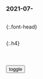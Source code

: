 ### 2021-07-　

```note
```

{:.font-head}

```tip
```

{:.h4}

<table id="tbc" style="white-space: pre-wrap">
</table>
<button onclick="toggleb()">toggle</button>
<pre id="prr" style="display: none">
<!-- 🍅<br>　<hr>🍑 -->

评论丨把家长打疫苗和孩子上学捆绑，越界了
https://baijiahao.baidu.com/s?id=1705255950642712957&wfr=spider&for=pc

如果激进行为不被叫停，那就可能变成示范，这对普通人来说，实在不是好事。

川观评论丨变相强制接种疫苗不可取
https://baijiahao.baidu.com/s?id=1705169236866041453&wfr=spider&for=pc

在bj公交车站打出“李白再世”的广告，这人到底有多狂
https://baijiahao.baidu.com/s?id=1705258045497476449&wfr=spider&for=pc

有情无法，唯尚自然。

变臣m之风为公m之风。
诗之变，今日始也。

晚望华山
神峰奇气倚天外，浩柱云落沧海间。
干鸿飞影无征鸟，唯见烟雨满华山。

清明自京城返乡
相隔百里地，别为两重天。
山风吹暮草，荒野连丘坟。

上接太白临路歌
大鵬起北海，扶摇动天门。
长空几万里，举翼振风云。
不让先贤语，直恸地下魂。
高山何足畏，仰首笑登临。

注意安全！情侣扶梯上热吻时双双仰翻摔倒，头部着地
https://new.qq.com/omn/20210714/20210714A0BB4P00.html

关键时刻，俄罗s向印d卖武器是要给zg捅刀？胡锡j：胡说八道
https://baijiahao.baidu.com/s?id=1677970790687353509&wfr=spider&for=pc

zg“全面伙伴”，印d“特q伙伴”，谁才是俄罗s眼中的“真朋友
https://xw.qq.com/cmsid/20210706A06KG100

4万吨航母免费送印d？普j这招反坑29亿美元，莫d有苦说不出
https://baijiahao.baidu.com/s?id=1705135332054601939&wfr=spider&for=pc

印d军售“冤大头” 肥水都流到了自家经手人手里
https://www.sohu.com/a/429974126_120053982

乌克l“北约梦”彻底破碎，转头宣布同zg合作，结果让人舒服
https://www.163.com/dy/article/GESLA75I0520MHB8.html

普j杀人诛心！亲笔撰文给乌克l指了一条“生路”——回头是岸
https://baijiahao.baidu.com/s?id=1705244686611911422&wfr=spider&for=pc

梅爱偲：高考失利后出国，娶乌克兰18岁美女，如今住上3000平豪宅
被克服的困难就是胜利的契机——丘吉尔
https://new.qq.com/omn/20210714/20210714A083C000.html

被克服的困难就是胜利的契机——丘吉尔

如果说zg还存在一项绝对公平的机会，那就是高考，这是所有人一生中唯一一次不看家庭，不看附加能力值，只看卷面成绩的人，通过高考，无论你的底子有多差，都可以实现人生的逆袭。

https://inews.gtimg.com/newsapp_bt/0/13764694064/1000

布林肯会见新j所谓“再教yy幸存者代表”，外j部回应
https://baijiahao.baidu.com/s?id=1704612320122187761&wfr=spider&for=pc

外j部：触目惊心，这只是冰山一角
https://baijiahao.baidu.com/s?id=1705249440332143127&wfr=spider&for=pc

gj反k办：实质是为虎作伥
https://baijiahao.baidu.com/s?id=1705248768512387175&wfr=spider&for=pc

什么是“打得一拳开，免得百拳来
https://www.sohu.com/a/280499342_380731

敢和恶鬼争高下，不向霸王让半分。

http://5b0988e595225.cdn.sohucs.com/images/20181208/d2b82ab6620d4eaf8e6aa3aa8e780bd4.jpeg

多少一点困难怕什么？f锁吧，f锁十年八年，zg的一切问题都解决了。zg人死都不怕，还怕困难吗？

狼自北方来？历史上到底谁才是zhmz最大的敌人
https://new.qq.com/omn/20210713/20210713A007OX00.html

自有zg以来，zg北方就边患不断。
商之鬼方，周之猃狁，汉之匈奴，延续千年。

林则徐根据自己在伊犁的亲历和见闻，告诉左宗棠：
“终为zg患者，其俄罗s乎

zg面对eg，在整个北方漫长的边境线上根本无险可守。

e国所侵占的东起外兴安岭，西到萨彦岭的山地，面对zg的东北平原、蒙古高原，完全一马平川。

一旦两国开战，一夜之间，山海关以东、以北，将不复我之所有。

失去东北，旅顺、大连军港也将沦陷敌手，zg东南沿海一万公里的海岸线将随时面临打击。

所以《亮剑》里的丁伟在军事论文里提出，应当让出一线的戈壁和草原，依托二线的山地布防。

所幸1991年苏联解体后，俄罗s的g力一落千丈，来自北方的威胁骤然减轻。
1978年改g开放以来，zg又在飞速崛起，此消彼长之下，ze两g的g防差距在日渐缩短。

没有十年脑血栓，打不出来这波操作 | 有轶见
https://www.bilibili.com/video/BV13o4y1X7qR

如果说挣大钱的路子都写在刑法里，那么挣中钱的路子就在广告法里。

风味饮料，本质上就是工业量加持下，水和不同香精勾兑的产物。制作简单，原料便宜，卖的是包装，就像农夫山q，成本60%是包装。

怎么让人心甘情愿花100块钱买一瓶2毛钱的水，答案就在于高级感。让消费者觉得一个东西很值钱，那就够了。这就需要创造附加价值，比如标榜身份或者讲故事。
　前者比如奢侈品印个logo，这就是你的王者印记，出去别人一看就明白。后者则是塑造品牌神话，给普通的物件赋予玄学属性。
　　让你沉醉在对格调的想象中，彻底忘记这件东西本来是买来干嘛的。

　讲好zg故事，既要 “敢讲” 又要 “善讲
　https://baijiahao.baidu.com/s?id=1655940377066733368&wfr=spider&for=pc

zg的桃子，不管你是阳山水蜜桃，山东肥城桃，连平鹰嘴桃，河北顺平桃，陕西蟠桃，平谷大桃，还是奉贤黄桃听上去就是一股子菜市场土腥味。怎么比得上1876年才从zg引种的日本桃呢？

这太君的桃子，拂晓白桃，这浪漫啊。今晚月色真美，明早桃子多水。

弹幕：贯口《报桃名》
弹幕：这车开的真有诗意，哈哈哈哈
弹幕：OTAKU桃
弹幕：闪光少女》被名字耽误的好片，哈哈哈

我祖上阔过是典型的阿q心态。

我们一没有符号，二没有故事。
　碰瓷日本，今天居然成了zg品牌的常规操作。

商人眼里没有主义，心里全是生意。日货好卖，就是皇军托我给您带句话。如果g货好卖，立马柜台插满红旗。

你自己难道不清楚吗，只有颜值才是正义哦。

西方大牌为了讨好zg消费者，热衷于堆砌zg元素，尽管目的是为了圈钱。

我们渴望拥有本土的品牌，于是选择拥抱g潮。g潮是个滚滚大潮，大方向当然是奔腾到海不复回，但内部其实泥沙俱下良莠不齐。

弹幕：高级感
弹幕：说得很好，爱情的生命力也是这样

很多老字号，其实就是复几十年前的古，毫不考虑新时代的消费需求，没有任何创新，纯粹就是卖情怀而已。这样的品牌能回光返照一时，但不可能一世。因为任何东西的长期生命力都绝不能来自怜悯，不能来自歉疚，不能来自逆反。必须要提供新的，独特的价值。

这就来到了复兴路上最关键的第三步，产生以zh传统为骨骼，以大g智造为肌理，以星辰大海为灵魂的工业文化。

弹幕：我们的口号：大力发展工业文化

岚少家今天的饭
https://www.bilibili.com/video/BV17K4y1d7zV/

卡在第一步了呢，但是这个东西怎么进行下去的呢。按理说这个东西在第一步就卡住的情况下，
　一般人可能在这一步已经退却了，我妈不一样，有一种不见棺材不落泪的精神。
　　棺材是指我的棺材，掉泪也是我的泪，她还是硬着头皮做了下去。

原】半条b子和一个段子
http://www.360doc.com/content/21/0302/17/36870552_964782463.shtml

如果你做的事情，连一个普通的资产j级zd都可以做到，又有什么值得骄傲的呢？如果rm丧失的比他们增加的还要多的多，又有什么值得高兴的呢？

gcd人不是说拿自己的被子给老bx就是全部，而是应该代表rm，把本该属于他们的东西，从资本家手里拿回来，不谈这个，不做这个，谁稀罕你那半条b子呢？你整条给我又如何？我们要的是本该属于我们自己的东西，仅此而已。你不帮忙就算了，

书不读，知识不学习，又脱离qz，真是白痴的深渊越陷越深，无法自拔，还指望老马从棺材板里爬出来拯救你们

b哥哥：我所到之处必定全是豆腐块
https://baijiahao.baidu.com/s?id=1705170595934804312&wfr=spider&for=pc

B站崩了！B站崩，B站崩完A站崩，A站崩完豆瓣崩
https://baijiahao.baidu.com/s?id=1705186179854244314&wfr=spider&for=pc

B站崩了，多大点事儿
https://baijiahao.baidu.com/s?id=1705226467591230563&wfr=spider&for=pc

你能忍受多长时间拿回报,你就是怎样的人
http://www.aabbz.cn/post/118.html

能够忍受一小时拿工资的人,这种人适合当种点工
能够忍受十五年到三十年拿回报的人,这种人是企业家

郭德纲定场诗：酒换酒来茶换茶
http://www.aabbz.cn/post/554.html

天上下雨地下滑，自己跌倒自己爬；
要让朋友拉一把，还得是——酒换酒来茶换茶

大实话
https://music.163.com/#/song?id=34152287

他大舅他二舅
都是他舅

高桌子低板凳
都是木头

为王的坐椅子脊背朝后
脊背朝后
没料想把肚皮儿挺在前头

长袍子短袍子
都是衣裳
走一步退一步
等于没走

天上下雨地上滑
自己跌倒自己爬
能爬起来爬起来
爬不起来可爬下

百岁老人在绝望中s去，遗言：我是一条狗，叫了百年都没唤醒zg
https://baijiahao.baidu.com/s?id=1594551451432560661&wfr=spider&for=pc

1939年11月4日
那天，马相伯哭的很伤心，拉着儿子的手就缓缓说道，“我是一条狗，可惜叫了一百年都没能挽救gj，我有罪

英美富豪们冒着生命危险排队上天，zg首富们在干什么
https://baijiahao.baidu.com/s?id=1705150781357257694&wfr=spider&for=pc

富豪赴乌克兰打针“续命”？ 专家：没必要，zg的研究非常好
https://www.sohu.com/a/236558925_119778

院士回应一针续命 伪科学效果同喝鸡血喝尿
http://software.it168.com/a2018/0523/3204/000003204739.shtml

从仝z高考改学籍看q贵群体道德？郭德g：他们不看三级片来真的
https://baijiahao.baidu.com/s?id=1670020745535992700&wfr=spider&for=pc

苏州坍塌酒店墙体3年前已现裂缝为什么没有被修复？苏州酒店坍塌事故最新消息
https://baijiahao.baidu.com/s?id=1705221957508387595&wfr=spider&for=pc

相邻莫相害，裂缝动心魄
https://www.163.com/dy/article/GES1AAIF05459CM2.html

你知道吗？佛陀化身的“庵没罗果”竟是它！谁都吃过这种水果
https://baijiahao.baidu.com/s?id=1705039563033152410&wfr=spider&for=pc

EVA新剧场版：终》破百亿日元 本月21日下映
https://baijiahao.baidu.com/s?id=1705218124523698595&wfr=spider&for=pc

weretgegy
我觉得其实新不新的不重要，重要的是好不好。有很多新的烂片，不如把老的经典再丰富或诠释一下。EVA这样就挺好了，制作精良，我很喜欢。不像很多所谓“创新”粗制滥造。

lys788663
经典炒冷饭，口嗨谁都会，你说什么就是什么吧，毕竟癌症晚期，体谅你。

闲疯
在爱好者眼里，即便只有一分钟的剧情不一样，那也是一部新电影。

日防卫省首次把水墨画武士定为2021《防卫白皮书》封面，日网友不满：战意浓，开历史倒车
https://baijiahao.baidu.com/s?id=1705155414397739059&wfr=spider&for=pc

外资撤了，越南股市闪崩
https://baijiahao.baidu.com/s?id=1705224650379182610&wfr=spider&for=pc

紧急通告！多地已出台！未接种新冠疫苗者，将影响出行！（附最新版新冠疫苗接种禁忌
https://m.thepaper.cn/baijiahao_13564282

原gj粮食局副局zxm，涉嫌严重违纪违法被c
https://baijiahao.baidu.com/s?id=1705162702676057872&wfr=spider&for=pc

印度骚操作！模仿曹操杀粮g，判世界卫生组织专家死刑
https://www.163.com/dy/article/GDLS2BST0543OQY3.html

<font size="2"><b>
元帅：彭德怀和护士聊天，发现不对劲，大怒带警卫冲进院长办公室,影视,战争片,好看视频</b></font><br>
https://haokan.baidu.com/v?vid=15569294189861047290&sfrom=baidu-feed

都是g内发来的。

<font size="1" style="color:#DCDCDC"><b>2022/1/21 下午3:12:25</b></font><br>

前线志愿军死于假药，g家最终揪出了诈骗g有资产26亿的黑心奸商,影视,战争片,好看视频
https://haokan.baidu.com/v?vid=11034225036342819252

<font size="1" style="color:#DCDCDC">2022-04-14</font>

曹操因军中缺粮杀了粮g作替罪羊，这事放在刘备、诸葛亮能做吗
https://new.qq.com/rain/a/20210417A011XR00

粮官王垕请示曹操该怎么办，曹操叫他用小点的斛斗给士兵发粮，王垕说：“要是这么做，士兵会埋怨的？”曹操说：“你就这么做，到时候我有办法解决

王垕说：“我没有罪”。曹操说：“我知道你没有罪，但不杀你，j心就要不稳了”，说完就杀了王垕，出榜告诉大家：“王垕故意使用小斛，盗窃g粮，按照军法处斩”，三十万人都相信了，都没有怨言了。

https://inews.gtimg.com/newsapp_bt/0/13420393135/1000

塔利班向zg发出邀请后，美h裔专家唱衰：将成为第二个“美国
https://baijiahao.baidu.com/s?id=1705177035006680764&wfr=spider&for=pc

Nullif　
　请描述下恐怖分子定义,一个美g人强行加塞到你脑子里的概念你还当真理了?

百度网友985563a91　
　若是全面执z后，能使阿富汗局势趋于平缓并逐渐转向发展经济，那么，是不是塔利班一点都不重要。

zg那些事儿
http://world.chinadaily.com.cn/5bd97038a3101a87ca904233/

明朝那些事儿》经典语录26句
https://baijiahao.baidu.com/s?id=1616091750447938786&wfr=spider&for=pc

1:暴力也许解决不了问题，但是可以解决你。

7:懂得暴力的人是强壮的，懂得克制暴力的人是强大的。

8:悲剧的开端，往往也是荣耀的起点。

13:观点斗争是假的，方向斗争也是假的，只有权利斗争才是真的。

17:其实在这个世界上，只要你敢忽悠，什么奇迹都是可能发生的。

20:得到了q力，似乎就得到了一切，但其实很多人并不明白，在q力的游戏中，你没有休息的机会，一旦参加进来，就必须一直玩下去，直到你失败或是死亡。

22:他只有两样不会，这也不会，那也不会。

23:除了好事，什么都干；除了脸，什么都要。

25:一个人可以影响多数人与暂时，也可以影响少数人于永远，但无法影响多数人于永远。

<!-- 🍅<br>　<hr>🍑 -->
</pre>

<script src="https://cdn.jsdelivr.net/npm/jquery@3.5.1/dist/jquery.min.js"></script>

<link rel="stylesheet" href="https://cdn.jsdelivr.net/gh/fancyapps/fancybox@3.5.7/dist/jquery.fancybox.min.css" />
<script src="https://cdn.jsdelivr.net/gh/fancyapps/fancybox@3.5.7/dist/jquery.fancybox.min.js"></script>

<script type="text/javascript">

setTimeout(function(){
  tbc.innerHTML = parseURL(prr.innerHTML);
},0);

var __urlRegex = /(\b(https?|ftp|file):\/\/[-A-Z0-9+&@#\/%?=~_|!:,.;]*[-A-Z0-9+&@#\/%=~_|])/ig;
var __imgRegex = /\.(?:jpe?g|gif|png)$/i;

function parseURL($string){

    var exp = __urlRegex;
    return $string.replace(exp,function(match){
            __imgRegex.lastIndex=0;
            if(__imgRegex.test(match)){
                return '<a data-fancybox="gallery" href="' + match.replace("/p=700", "")
                 + '"><img src="' + match.replace("/p=700", "")+'" width="64"></a>';
            }
            else{
                return '<a href="' + match + '" target="_blank">' + match + '</a>';
            }
        }
    );
}

function toggleb() {
  var x = document.getElementById("prr");
  if (x.style.display === "none") {
    x.style.display = "";
  } else {
    x.style.display = "none";
  }
}

</script>
